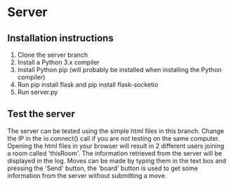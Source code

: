 # Server
## Installation instructions
1. Clone the server branch
2. Install a Python 3.x compiler
3. Install Python pip (will probably be installed when installing the Python compiler)
4. Run pip install flask and pip install flask-socketio
5. Run server.py

## Test the server
The server can be tested using the simple html files in this branch. Change the IP in the io.connect() call if you are not testing on the same computer. Opening the html files in your browser will result in 2 different users joining a room called 'thisRoom'. The information retrieved from the server will be displayed in the log. Moves can be made by typing them in the text box and pressing the 'Send' button, the 'board' button is used to get some information from the server without submitting a move.
